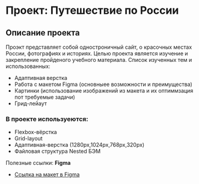 # Проект: Путешествие по России

## Описание проекта
Проэкт представляет собой одностроничный сайт, о красочных местах России, фотографиях и историях. Целью проекта является изучение и закрепление пройденого учебного материала.
Список изученных тем и использованных:

* Адаптивная верстка
* Работа с макетом Figma (основныее возможности и преимущества)
* Картинки (использование изображений из макета и их оптиммзация пот требуемые задачи)
* Грид-лейаут

### В проекте используеются:

* Flexbox-вёрстка
* Grid-layout
* Адаптивная-верстка (1280px,1024px,768px,320px)
* Файловая структура Nested БЭМ

Полезные ссылки:
**Figma**
* [Ссылка на макет в Figma](https://www.figma.com/file/5S2WSbEFL6awjVWJ0NWL8Q/Sprint-3_-Russia-_-desktop-mobile?node-id=28503%3A0)

